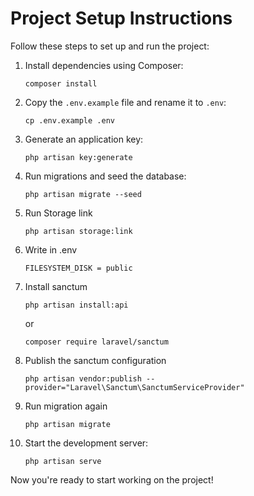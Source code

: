 # Project Setup Instructions

Follow these steps to set up and run the project:

1. Install dependencies using Composer:
    ```
    composer install
    ```

2. Copy the `.env.example` file and rename it to `.env`:
    ```
    cp .env.example .env
    ```

3. Generate an application key:
    ```
    php artisan key:generate
    ```

4. Run migrations and seed the database:
    ```
    php artisan migrate --seed
    ```
5. Run Storage link
    ```
    php artisan storage:link
    ```
5. Write in .env
    ```
    FILESYSTEM_DISK = public
    ```
6. Install sanctum
    ```
    php artisan install:api
    ```
    or
    ```
    composer require laravel/sanctum
    ```
7. Publish the sanctum configuration
    ```
    php artisan vendor:publish --provider="Laravel\Sanctum\SanctumServiceProvider"

    ```
8. Run migration again
    ```
    php artisan migrate
    ```

9. Start the development server:
    ```
    php artisan serve
    ```

Now you're ready to start working on the project!
